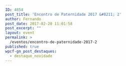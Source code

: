 ```yaml
---
ID: 4854
post_title: 'Encontro de Paternidade 2017 &#8211; 2'
author: Fernando
post_date: 2017-02-20 11:01:58
post_excerpt: ""
layout: event
permalink: >
  /eventos/encontro-de-paternidade-2017-2
published: true
wpcf-gn_post_destaques:
  - destaque_novidade
---
```

